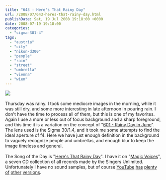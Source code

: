 ```yaml
---
title: "643 - Here's That Rainy Day"
url: /2008/07/643-heres-that-rainy-day.html
publishDate: Sat, 19 Jul 2008 19:18:00 +0000
date: 2008-07-19 19:18:00
categories: 
  - "sigma-301-4"
tags: 
  - "austria"
  - "city"
  - "nikon-d300"
  - "people"
  - "rain"
  - "street"
  - "umbrella"
  - "vienna"
  - "wien"
---
```

<a href="https://d25zfm9zpd7gm5.cloudfront.net/1200x1200/2008/20080717_184346_ps.jpg" target="_blank"><img src="https://d25zfm9zpd7gm5.cloudfront.net/0600x0600/2008/20080717_184346_ps.jpg"/></a><br/><br/>Thursday was rainy. I took some mediocre images in the morning, while it was still dry, and some more interesting in late afternoon in pouring rain. I don't have the time to process all of them, but this is one of my favorites. Again I use a more or less out of focus background and a sharp foreground, and this time it is a variation on the concept of "<a href="/2008/06/601-rainy-day-in-june.html" target="_blank">601 - Rainy Day in June</a>". The lens used is the Sigma 30/1.4, and it took me some attempts to find the ideal aperture of f4. Here we have just enough definition in the background to vaguely recognize people and umbrellas, and enough blur to keep the image timeless and general.<br/><br/>The Song of the Day is "<a href="http://www.oldielyrics.com/lyrics/brenda_lee/heres_that_rainy_day.html" target="_blank">Here's That Rainy Day</a>". I have it on "<a href="http://www.amazon.com/Magic-Voices-Singers-Unlimited/dp/B00000AFFQ" target="_blank">Magic Voices</a>", a seven CD collection of all records made by the Singers Unlimited. Unfortunately I have no sound samples, but of course <a href="http://www.youtube.com/watch?v=6d49AETet70&feature=related" target="_blank">YouTube</a> <a href="http://www.youtube.com/watch?v=tSZTLRAFSb0&feature=related" target="_blank">has</a> <a href="http://www.youtube.com/watch?v=zNr5KLiGxq8" target="_blank">plenty</a> <a href="http://www.youtube.com/watch?v=yBLFj-NgDlA&feature=related" target="_blank">of</a> <a href="http://www.youtube.com/watch?v=cR5VWZAQDng&feature=related" target="_blank">other</a> <a href="http://www.youtube.com/watch?v=ZiOBNdIHF4M&feature=related" target="_blank">versions</a>.
